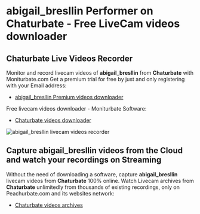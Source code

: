 # abigail_bresllin Performer on Chaturbate - Free LiveCam videos downloader

## Chaturbate Live Videos Recorder

Monitor and record livecam videos of **abigail_bresllin** from **Chaturbate** with Moniturbate.com
Get a premium trial for free by just and only registering with your Email address:
* [abigail_bresllin Premium videos downloader](https://moniturbate.com/request-demo-licence-key.html)

Free livecam videos downloader - Moniturbate Software:
* [Chaturbate videos downloader](https://moniturbate.com/moniturbate-download-software.html)

![abigail_bresllin livecam videos recorder](https://peachurnet.com/templates/moniturbate-software.png)


## Capture abigail_bresllin videos from the Cloud and watch your recordings on Streaming

Without the need of downloading a software, capture **abigail_bresllin** livecam videos from **Chaturbate** 100% online.
Watch Livecam archives from **Chaturbate** unlimitedly from thousands of existing recordings, only on Peachurbate.com and its websites network:
* [Chaturbate videos archives](https://peachurnet.com/)